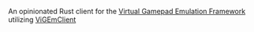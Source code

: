 An opinionated Rust client for the [Virtual Gamepad Emulation Framework](https://vigem.org/) utilizing [ViGEmClient](https://github.com/ViGEm/ViGEmClient/)

